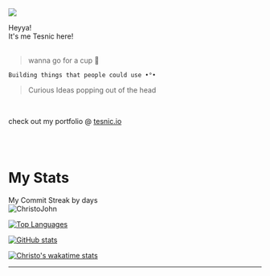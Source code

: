 <img align=center src="https://visitor-badge.laobi.icu/badge?page_id=christo-zero-john">


Heyya!<br>
It's me Tesnic here!<br>
<br>

> wanna go for a cup 🥂

```
Building things that people could use •°•
```

> Curious Ideas popping out of the head
 

<br>

check out my portfolio @ [tesnic.io](https://tesnic.vercel.app)

<br><br>

# My Stats 

<p>My Commit Streak by days<br><img align="center" src="https://github-readme-streak-stats.herokuapp.com/?user=christo-zero-john&" alt="ChristoJohn" /></p>

[![Top Languages](https://github-readme-stats.vercel.app/api/top-langs/?username=christo-zero-john&layout=donut&show_icons=true&theme=radical&show_owner=true&rank_icon=github&custom_title=Top%20Languages%20used%20by%20Me)](https://github.com/christo-zero-john/github-readme-stats)


[![GitHub stats](https://github-readme-stats.vercel.app/api?username=christo-zero-john&show_icons=true&theme=dark&show_owner=true&rank_icon=github&custom_title=My%20GitHub%20statistics)](https://github.com/christo-zero-john/github-readme-stats)


[![Christo's wakatime stats](https://github-readme-stats.vercel.app/api/wakatime?username=christojohn&langs_count=10&layout=compact&show_icons=true&theme=tokyonight&show_owner=true&rank_icon=github&custom_title=My%20Coding%20duration)](https://github.com/christo-zero-john/github-readme-stats)

---------------------------------------------------
